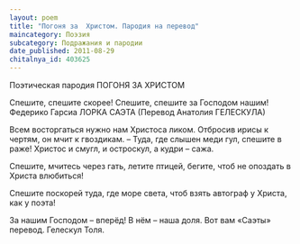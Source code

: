 ```yaml
---
layout: poem
title: "Погоня за  Христом. Пародия на перевод"
maincategory: Поэзия
subcategory: Подражания и пародии
date_published: 2011-08-29
chitalnya_id: 403625
---
```




Поэтическая пародия
ПОГОНЯ ЗА ХРИСТОМ

Спешите, спешите скорее!
Спешите, спешите за Господом нашим!
Федерико Гарсиа ЛОРКА
САЭТА
(Перевод Анатолия ГЕЛЕСКУЛА)

Всем восторгаться нужно нам
Христоса ликом.
Отбросив ирисы к чертям,
он мчит к гвоздикам.
– 
Туда, где слышен меди гул,
спешите в раже!
Христос и смугл, и остроскул,
а кудри – сажа.

Спешите, мчитесь через гать,
летите птицей,
бегите, чтоб не опоздать
в Христа влюбиться!

Спешите поскорей туда,
где море света,
чтоб взять автограф у Христа,
как у поэта!

За нашим Господом – вперёд!
В нём – наша доля.
Вот вам «Саэты» перевод.
Гелескул Толя.






